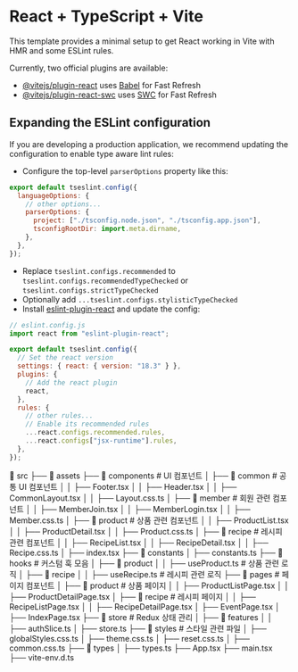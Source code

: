 # React + TypeScript + Vite

This template provides a minimal setup to get React working in Vite with HMR and some ESLint rules.

Currently, two official plugins are available:

- [@vitejs/plugin-react](https://github.com/vitejs/vite-plugin-react/blob/main/packages/plugin-react/README.md) uses [Babel](https://babeljs.io/) for Fast Refresh
- [@vitejs/plugin-react-swc](https://github.com/vitejs/vite-plugin-react-swc) uses [SWC](https://swc.rs/) for Fast Refresh

## Expanding the ESLint configuration

If you are developing a production application, we recommend updating the configuration to enable type aware lint rules:

- Configure the top-level `parserOptions` property like this:

```js
export default tseslint.config({
  languageOptions: {
    // other options...
    parserOptions: {
      project: ["./tsconfig.node.json", "./tsconfig.app.json"],
      tsconfigRootDir: import.meta.dirname,
    },
  },
});
```

- Replace `tseslint.configs.recommended` to `tseslint.configs.recommendedTypeChecked` or `tseslint.configs.strictTypeChecked`
- Optionally add `...tseslint.configs.stylisticTypeChecked`
- Install [eslint-plugin-react](https://github.com/jsx-eslint/eslint-plugin-react) and update the config:

```js
// eslint.config.js
import react from "eslint-plugin-react";

export default tseslint.config({
  // Set the react version
  settings: { react: { version: "18.3" } },
  plugins: {
    // Add the react plugin
    react,
  },
  rules: {
    // other rules...
    // Enable its recommended rules
    ...react.configs.recommended.rules,
    ...react.configs["jsx-runtime"].rules,
  },
});
```


📂 src
├── 📂 assets
├── 📂 components              # UI 컴포넌트
│   ├── 📂 common              # 공통 UI 컴포넌트
│   │   ├── Footer.tsx
│   │   ├── Header.tsx
│   │   ├── CommonLayout.tsx
│   │   ├── Layout.css.ts
│   ├── 📂 member              # 회원 관련 컴포넌트
│   │   ├── MemberJoin.tsx
│   │   ├── MemberLogin.tsx
│   │   ├── Member.css.ts
│   ├── 📂 product             # 상품 관련 컴포넌트
│   │   ├── ProductList.tsx
│   │   ├── ProductDetail.tsx
│   │   ├── Product.css.ts
│   ├── 📂 recipe              # 레시피 관련 컴포넌트
│   │   ├── RecipeList.tsx
│   │   ├── RecipeDetail.tsx
│   │   ├── Recipe.css.ts
│   ├── index.tsx
├── 📂 constants
│   ├── constants.ts
├── 📂 hooks                   # 커스텀 훅 모음
│   ├── 📂 product
│   │   ├── useProduct.ts      # 상품 관련 로직
│   ├── 📂 recipe
│   │   ├── useRecipe.ts       # 레시피 관련 로직
├── 📂 pages                   # 페이지 컴포넌트
│   ├── 📂 product             # 상품 페이지
│   │   ├── ProductListPage.tsx
│   │   ├── ProductDetailPage.tsx
│   ├── 📂 recipe              # 레시피 페이지
│   │   ├── RecipeListPage.tsx
│   │   ├── RecipeDetailPage.tsx
│   ├── EventPage.tsx
│   ├── IndexPage.tsx
├── 📂 store                   # Redux 상태 관리
│   ├── 📂 features
│   │   ├── authSlice.ts
│   ├── store.ts
├── 📂 styles                  # 스타일 관련 파일
│   ├── globalStyles.css.ts
│   ├── theme.css.ts
│   ├── reset.css.ts
│   ├── common.css.ts
├── 📂 types
│   ├── types.ts
├── App.tsx
├── main.tsx
├── vite-env.d.ts

